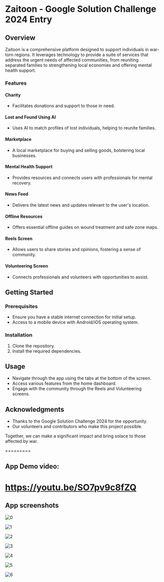 # Zaitoon - Google Solution Challenge 2024 Entry

## Overview
Zaitoon is a comprehensive platform designed to support individuals in war-torn regions. It leverages technology to provide a suite of services that address the urgent needs of affected communities, from reuniting separated families to strengthening local economies and offering mental health support.

### Features

#### Charity
- Facilitates donations and support to those in need.

#### Lost and Found Using AI
- Uses AI to match profiles of lost individuals, helping to reunite families.

#### Marketplace
- A local marketplace for buying and selling goods, bolstering local businesses.

#### Mental Health Support
- Provides resources and connects users with professionals for mental recovery.

#### News Feed
- Delivers the latest news and updates relevant to the user's location.

#### Offline Resources
- Offers essential offline guides on wound treatment and safe zone maps.

#### Reels Screen
- Allows users to share stories and opinions, fostering a sense of community.

#### Volunteering Screen
- Connects professionals and volunteers with opportunities to assist.

## Getting Started

### Prerequisites
- Ensure you have a stable internet connection for initial setup.
- Access to a mobile device with Android/iOS operating system.

### Installation
1. Clone the repository.
2. Install the required dependencies.

## Usage
- Navigate through the app using the tabs at the bottom of the screen.
- Access various features from the home dashboard.
- Engage with the community through the Reels and Volunteering screens.

## Acknowledgments
- Thanks to the Google Solution Challenge 2024 for the opportunity.
- Our volunteers and contributors who make this project possible.

Together, we can make a significant impact and bring solace to those affected by war.

=========

## App Demo video:
https://youtu.be/SO7pv9c8fZQ
=========

## App screenshots


![0](https://github.com/mohamedmahmoud95/Google-solution-challenge-2024/assets/46673407/ec3839da-58f7-4d07-bf19-e33bd650237a)

![1](https://github.com/mohamedmahmoud95/Google-solution-challenge-2024/assets/46673407/18f44d7c-09f3-46b2-bf05-13aa1b63dbaf)

![2](https://github.com/mohamedmahmoud95/Google-solution-challenge-2024/assets/46673407/7262e914-64a4-47ce-a6ff-8e398074bcd8)


![3](https://github.com/mohamedmahmoud95/Google-solution-challenge-2024/assets/46673407/516d72d5-e222-4ea0-8536-294dffeafa30)


![4](https://github.com/mohamedmahmoud95/Google-solution-challenge-2024/assets/46673407/0fd4a64f-3a32-4d77-8b37-3bc200ee7ec4)


![5](https://github.com/mohamedmahmoud95/Google-solution-challenge-2024/assets/46673407/cd81ecf5-942b-4911-a49b-46b253b6a860)


![6](https://github.com/mohamedmahmoud95/Google-solution-challenge-2024/assets/46673407/41c1c965-34eb-4160-973b-3e4fcccdc465)




